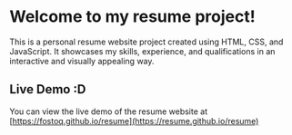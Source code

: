 # Welcome to my resume project!

This is a personal resume website project created using HTML, CSS, and JavaScript. It showcases my skills, experience, and qualifications in an interactive and visually appealing way. 

## Live Demo :D

You can view the live demo of the resume website at [https://fostoq.github.io/resume](https://resume.github.io/resume)

